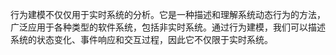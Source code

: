 行为建模不仅仅用于实时系统的分析。它是一种描述和理解系统动态行为的方法，广泛应用于各种类型的软件系统，包括非实时系统。通过行为建模，我们可以描述系统的状态变化、事件响应和交互过程，因此它不仅限于实时系统。